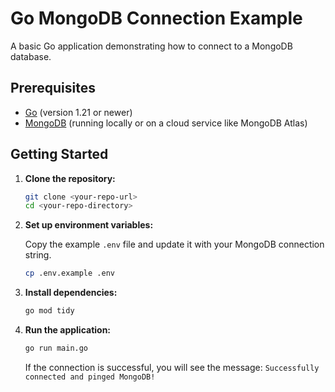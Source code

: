 # Go MongoDB Connection Example

A basic Go application demonstrating how to connect to a MongoDB database.

## Prerequisites

- [Go](https://golang.org/doc/install) (version 1.21 or newer)
- [MongoDB](https://www.mongodb.com/try/download/community) (running locally or on a cloud service like MongoDB Atlas)

## Getting Started

1.  **Clone the repository:**

    ```sh
    git clone <your-repo-url>
    cd <your-repo-directory>
    ```

2.  **Set up environment variables:**

    Copy the example `.env` file and update it with your MongoDB connection string.

    ```sh
    cp .env.example .env
    ```

3.  **Install dependencies:**

    ```sh
    go mod tidy
    ```

4.  **Run the application:**

    ```sh
    go run main.go
    ```

    If the connection is successful, you will see the message:
    `Successfully connected and pinged MongoDB!`
